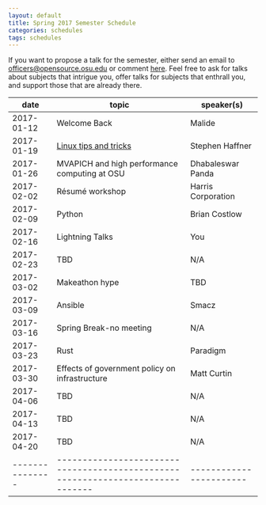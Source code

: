 ```yaml
---
layout: default
title: Spring 2017 Semester Schedule
categories: schedules
tags: schedules
---
```


If you want to propose a talk for the semester, either send an email to 
<officers@opensource.osu.edu> or comment [here](https://github.com/OSUOSC/website/issues/255).
Feel free to ask for talks about subjects that intrigue you, offer talks for subjects that
 enthrall you, and support those that are already there.

| date		| topic										| speaker(s)		|
|---------------|-------------------------------------------------------------------------------|-----------------------|
| 2017-01-12	| Welcome Back									| Malide		|
| 2017-01-19	| [Linux tips and tricks](http://web.cse.ohio-state.edu/%7Ehaffners/linux/#/)	| Stephen Haffner	|
| 2017-01-26	| MVAPICH and high performance computing at OSU					| Dhabaleswar Panda	|
| 2017-02-02	| Résumé workshop								| Harris Corporation	|
| 2017-02-09	| Python									| Brian Costlow		|
| 2017-02-16	| Lightning Talks								| You			|
| 2017-02-23	| TBD										| N/A			|
| 2017-03-02	| Makeathon hype								| TBD			|
| 2017-03-09	| Ansible									| Smacz			|
| 2017-03-16	| Spring Break-no meeting							| N/A			|
| 2017-03-23	| Rust										| Paradigm		|
| 2017-03-30	| Effects of government policy on infrastructure				| Matt Curtin		|
| 2017-04-06	| TBD										| N/A			|
| 2017-04-13	| TBD										| N/A			|
| 2017-04-20	| TBD										| N/A			|
|---------------|-------------------------------------------------------------------------------|-----------------------|


<!-- generated by _helpers/newPost.rb -->
